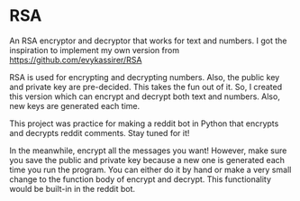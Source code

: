 # RSA
An RSA encryptor and decryptor that works for text and numbers.
I got the inspiration to implement my own version from https://github.com/evykassirer/RSA 

RSA is used for encrypting and decrypting numbers. Also, the public key and private key are pre-decided. This takes the fun out of it. 
So, I created this version which can encrypt and decrypt both text and numbers. Also, new keys are generated each time.

This project was practice for making a reddit bot in Python that encrypts and decrypts reddit comments. Stay tuned for it!

In the meanwhile, encrypt all the messages you want! However, make sure you save the public and private key because 
a new one is generated each time you run the program. You can either do it by hand or make a very small change to the function body
of encrypt and decrypt.
This functionality would be built-in in the reddit bot.

